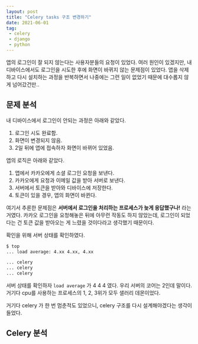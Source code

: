 ```yaml
---
layout: post
title: "Celery tasks 구조 변경하기"
date: 2021-06-01
tag:
 - celery
 - django
 - python
---
```


앱의 로그인이 잘 되지 않는다는 사용자분들의 요청이 있었다. 여러 원인이 있겠지만, 내 디바이스에서도 로그인을 시도한 후에 화면이 바뀌지 않는 문제점이 있었다. 앱을 삭제하고 다시 설치하는 과정을 반복하면서 나중에는 그런 일이 없었기 때문에 대수롭지 않게 넘어갔건만..

## 문제 분석

내 디바이스에서 로그인이 안되는 과정은 아래와 같았다.

1. 로그인 시도 완료함.
2. 화면이 변경되지 않음.
3. 2일 뒤에 앱에 접속하자 화면이 바뀌어 있었음.

앱의 로직은 아래와 같았다.

1. 앱에서 카카오에게 소셜 로그인 요청을 보낸다.
2. 카카오에게 요청과 이메일 값을 받아 서버로 보낸다.
3. 서버에서 토큰을 받아와 디바이스에 저장한다.
4. 토큰이 있을 경우, 앱의 화면이 바뀐다.

여기서 추론한 문제점은 **서버에서 로그인을 처리하는 프로세스가 늦게 응답했구나!** 라는 거였다. 카카오 로그인을 요청해놓은 뒤에 아무런 작동도 하지 않았는데, 로그인이 되었다는 건 토큰 값을 받아오는 게 느렸을 것이다라고 생각했기 때문이다.

확인을 위해 서버 상태를 확인하였다.

```bash
$ top
... load average: 4.xx 4.xx, 4.xx

... celery
... celery
... celery
```

서버 상태를 확인하자 `load average` 가 4 4 4 였다. 우리 서버의 코어는 2인데 말이다. 거기다 cpu를 사용하는 프로세스의 1, 2, 3위가 모두 샐러리 데몬이었다.

거기다 celery 가 한 번 멈춘적도 있었으니, celery 구조를 다시 설계해야겠다는 생각이 들었다.

## Celery 분석

